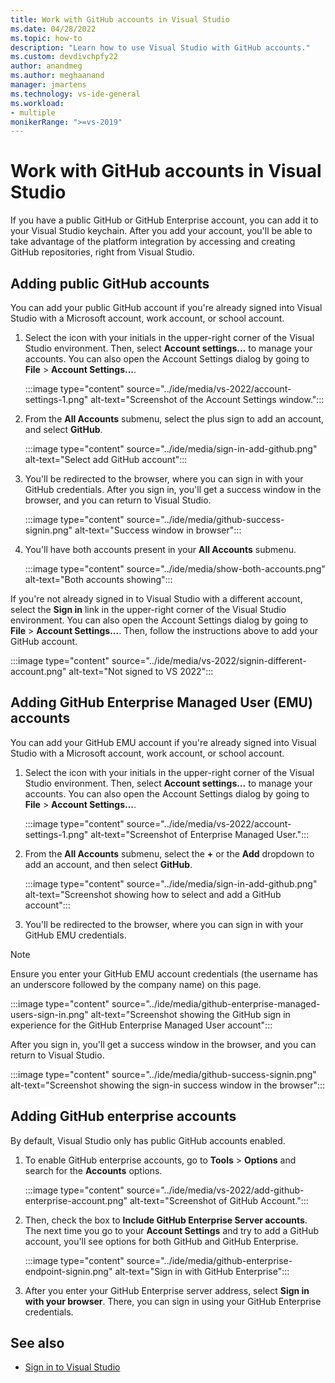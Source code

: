 ```yaml
---
title: Work with GitHub accounts in Visual Studio
ms.date: 04/28/2022
ms.topic: how-to
description: "Learn how to use Visual Studio with GitHub accounts."
ms.custom: devdivchpfy22
author: anandmeg
ms.author: meghaanand
manager: jmartens
ms.technology: vs-ide-general
ms.workload:
- multiple
monikerRange: ">=vs-2019"
---
```

# Work with GitHub accounts in Visual Studio

If you have a public GitHub or GitHub Enterprise account, you can add it to your Visual Studio keychain. After you add your account, you'll be able to take advantage of the platform integration by accessing and creating GitHub repositories, right from Visual Studio.

## Adding public GitHub accounts

You can add your public GitHub account if you're already signed into Visual Studio with a Microsoft account,  work account, or school account.

1. Select the icon with your initials in the upper-right corner of the Visual Studio environment. Then, select **Account settings...** to manage your accounts. You can also open the Account Settings dialog by going to **File** > **Account Settings...**.

    :::image type="content" source="../ide/media/vs-2022/account-settings-1.png" alt-text="Screenshot of the Account Settings window.":::

1. From the **All Accounts** submenu, select the plus sign to add an account, and select **GitHub**.

    :::image type="content" source="../ide/media/sign-in-add-github.png" alt-text="Select add GitHub account":::

1. You'll be redirected to the browser, where you can sign in with your GitHub credentials. After you sign in, you'll get a success window in the browser, and you can return to Visual Studio.

    :::image type="content" source="../ide/media/github-success-signin.png" alt-text="Success window in browser":::

1. You'll have both accounts present in your **All Accounts** submenu.

    :::image type="content" source="../ide/media/show-both-accounts.png" alt-text="Both accounts showing":::

If you're not already signed in to Visual Studio with a different account, select the **Sign in** link in the upper-right corner of the Visual Studio environment. You can also open the Account Settings dialog by going to **File** > **Account Settings...**. Then, follow the instructions above to add your GitHub account.

:::image type="content" source="../ide/media/vs-2022/signin-different-account.png" alt-text="Not signed to VS 2022":::

## Adding GitHub Enterprise Managed User (EMU) accounts

You can add your GitHub EMU account if you're already signed into Visual Studio with a Microsoft account, work account, or school account.

1. Select the icon with your initials in the upper-right corner of the Visual Studio environment. Then, select **Account settings...** to manage your accounts. You can also open the Account Settings dialog by going to **File** > **Account Settings...**.

    :::image type="content" source="../ide/media/vs-2022/account-settings-1.png" alt-text="Screenshot of Enterprise Managed User.":::

1. From the **All Accounts** submenu, select the **+** or the **Add** dropdown to add an account, and then select **GitHub**.

    :::image type="content" source="../ide/media/sign-in-add-github.png" alt-text="Screenshot showing how to select and add a GitHub account":::

1. You'll be redirected to the browser, where you can sign in with your GitHub EMU credentials.

> [!NOTE]
> Ensure you enter your GitHub EMU account credentials (the username has an underscore followed by the company name) on this page.

:::image type="content" source="../ide/media/github-enterprise-managed-users-sign-in.png" alt-text="Screenshot showing the GitHub sign in experience for the GitHub Enterprise Managed User account":::

After you sign in, you'll get a success window in the browser, and you can return to Visual Studio.

:::image type="content" source="../ide/media/github-success-signin.png" alt-text="Screenshot showing the sign-in success window in the browser":::

## Adding GitHub enterprise accounts

By default, Visual Studio only has public GitHub accounts enabled.

1. To enable GitHub enterprise accounts, go to **Tools** > **Options** and search for the **Accounts** options.

    :::image type="content" source="../ide/media/vs-2022/add-github-enterprise-account.png" alt-text="Screenshot of GitHub Account.":::

1. Then, check the box to **Include GitHub Enterprise Server accounts**. The next time you go to your **Account Settings** and try to add a GitHub account, you'll see options for both GitHub and GitHub Enterprise.

    :::image type="content" source="../ide/media/github-enterprise-endpoint-signin.png" alt-text="Sign in with GitHub Enterprise":::

1. After you enter your GitHub Enterprise server address, select **Sign in with your browser**. There, you can sign in using your GitHub Enterprise credentials.

## See also
- [Sign in to Visual Studio](signing-in-to-visual-studio.md)
